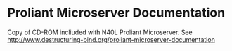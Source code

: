 # Proliant Microserver Documentation

Copy of CD-ROM incliuded with N40L Proliant Microserver. See http://www.destructuring-bind.org/proliant-microserver-documentation